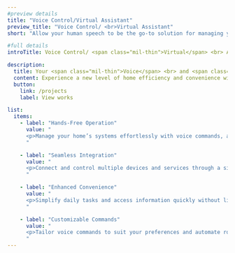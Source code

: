 ```yaml
---
#preview details
title: "Voice Control/Virtual Assistant"
preview_title: "Voice Control/ <br>Virtual Assistant"
short: "Allow your human speech to be the go-to solution for managing your home’s systems effortlessly."

#full details
introTitle: Voice Control/ <span class="mil-thin">Virtual</span> <br> Assistant

description:
  title: Your <span class="mil-thin">Voice</span> <br> and <span class="mil-thin">Virtual</span> Assistant Solutions
  content: Experience a new level of home efficiency and convenience with our voice control and virtual assistant solutions. Our technology allows you to manage your home’s systems effortlessly using voice commands, seamlessly integrating multiple devices and services through a single virtual assistant. Customize commands to fit your preferences and automate routines, making daily tasks simpler and more efficient.
  button:
    link: /projects
    label: View works

list:
  items:
    - label: "Hands-Free Operation"
      value: "
      <p>Manage your home’s systems effortlessly with voice commands, allowing for hands-free operation and greater convenience in daily activities.</p>
      "

    - label: "Seamless Integration"
      value: "
      <p>Connect and control multiple devices and services through a single virtual assistant, streamlining your smart home experience.</p>
      "

    - label: "Enhanced Convenience"
      value: "
      <p>Simplify daily tasks and access information quickly without lifting a finger, enhancing your overall home convenience and efficiency.</p>
      "

    - label: "Customizable Commands"
      value: "
      <p>Tailor voice commands to suit your preferences and automate routines, providing a personalized and efficient way to manage your home.</p>
      "
---
```

